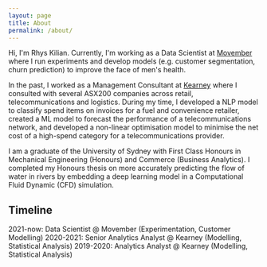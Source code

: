 ```yaml
---
layout: page
title: About
permalink: /about/
---
```


Hi, I'm Rhys Kilian. Currently, I'm working as a Data Scientist at [Movember](https://movember.com/) where I run experiments and develop models (e.g. customer segmentation, churn prediction) to improve the face of men's health. 

In the past, I worked as a Management Consultant at [Kearney](https://www.kearney.com/analytics) where I consulted with several ASX200 companies across retail, telecommunications and logistics. During my time, I developed a NLP model to classify spend items on invoices for a fuel and convenience retailer, created a ML model to forecast the performance of a telecommunications network, and developed a non-linear optimisation model to minimise the net cost of a high-spend category for a telecommunications provider.

I am a graduate of the University of Sydney with First Class Honours in Mechanical Engineering (Honours) and Commerce (Business Analytics). I completed my Honours thesis on more accurately predicting the flow of water in rivers by embedding a deep learning model in a Computational Fluid Dynamic (CFD) simulation.

## Timeline
2021-now: Data Scientist @ Movember (Experimentation, Customer Modelling)
2020-2021: Senior Analytics Analyst @ Kearney (Modelling, Statistical Analysis)
2019-2020: Analytics Analyst @ Kearney (Modelling, Statistical Analysis)

